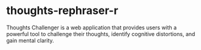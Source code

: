 # thoughts-rephraser-r
Thoughts Challenger is a web application that provides users with a powerful tool to challenge their thoughts, identify cognitive distortions, and gain mental clarity.
